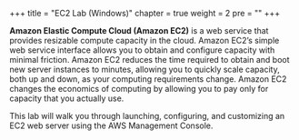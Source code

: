 +++
title = "EC2 Lab (Windows)"
chapter = true
weight = 2
pre = "<b></b>"
+++


**Amazon Elastic Compute Cloud (Amazon EC2)** is a web service that provides resizable compute capacity in the cloud. Amazon EC2’s simple web service interface allows you to obtain and configure capacity with minimal friction. Amazon EC2 reduces the time required to obtain and boot new server instances to minutes, allowing you to quickly scale capacity, both up and down, as your computing requirements change. Amazon EC2 changes the economics of computing by allowing you to pay only for capacity that you actually use.

This lab will walk you through launching, configuring, and customizing an EC2 web server using the AWS Management Console.